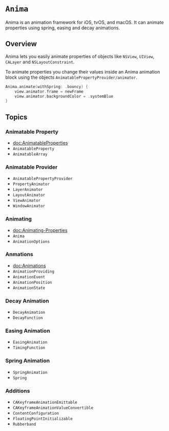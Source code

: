 # ``Anima``

Anima is an animation framework for iOS, tvOS, and macOS. It can animate properties using spring, easing and decay animations.

## Overview

Anima lets you easily animate properties of objects like `NSView`, `UIView`, `CALayer` and `NSLayoutConstraint`. 

To animate properties you change their values inside an Anima animation block using the objects ``AnimatablePropertyProvider/animator``.

```swift
Anima.animate(withSpring: .bouncy) {
    view.animator.frame = newFrame
    view.animator.backgroundColor = .systemBlue
}
```

## Topics

### Animatable Property

- <doc:AnimatableProperties>
- ``AnimatableProperty``
- ``AnimatableArray``

### Animatable Provider

- ``AnimatablePropertyProvider``
- ``PropertyAnimator``
- ``LayerAnimator``
- ``LayoutAnimator``
- ``ViewAnimator``
- ``WindowAnimator``

### Animating

- <doc:Animating-Properties>
- ``Anima``
- ``AnimationOptions``

### Anmations

- <doc:Animations>
- ``AnimationProviding``
- ``AnimationEvent``
- ``AnimationPosition``
- ``AnimationState``

### Decay Animation

- ``DecayAnimation``
- ``DecayFunction``

### Easing Animation

- ``EasingAnimation``
- ``TimingFunction``

### Spring Animation

- ``SpringAnimation``
- ``Spring``

### Additions

- ``CAKeyframeAnimationEmittable``
- ``CAKeyframeAnimationValueConvertible``
- ``ContentConfiguration``
- ``FloatingPointInitializable``
- ``Rubberband``
